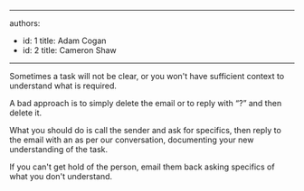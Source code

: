 

---
authors:
  - id: 1
    title: Adam Cogan
  - id: 2
    title: Cameron Shaw
---




<span class='intro'> <p>Sometimes a task will not be clear, or you won't have sufficient context to understand what is required.</p>
<p>A bad approach is to simply delete the email or to&#160;reply with “?” and then delete it. </p> </span>

<p>​What you should do is call the sender and ask for specifics, then reply to the email with an as per our conversation, documenting your new understanding of the task.</p>
<p>If you can't get hold of the person, email them back asking specifics of what you don't understand.</p>


